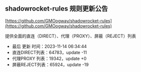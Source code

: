 ## shadowrocket-rules 规则更新公告

[https://github.com/GMOogway/shadowrocket-rules](https://github.com/GMOogway/shadowrocket-rules)

提供全面的直连（DIRECT）、代理（PROXY）、屏蔽（REJECT）列表
- 最后 更新 时间：2023-11-14 06:34:44
- 直连DIRECT列表：64783，update -11
- 代理PROXY 列表：19342，update +0
- 屏蔽REJECT列表：65924，update -19